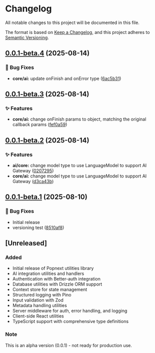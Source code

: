 # Changelog

All notable changes to this project will be documented in this file.

The format is based on [Keep a Changelog](https://keepachangelog.com/en/1.0.0/),
and this project adheres to [Semantic Versioning](https://semver.org/spec/v2.0.0.html).


## [0.0.1-beta.4](https://github.com/popspacemy/popnext/compare/v0.0.1-beta.3...v0.0.1-beta.4) (2025-08-14)

### 🐛 Bug Fixes

* **core/ai:** update onFinish and onError type ([6ac5b31](https://github.com/popspacemy/popnext/commit/6ac5b314a663ffd733b57634d98d27d8f7bd466b))

## [0.0.1-beta.3](https://github.com/popspacemy/popnext/compare/v0.0.1-beta.2...v0.0.1-beta.3) (2025-08-14)

### ✨ Features

* **core/ai:** change onFinish params to object, matching the original callback params ([fef0a59](https://github.com/popspacemy/popnext/commit/fef0a59df6268139428217a7d6bdb49286d4988d))

## [0.0.1-beta.2](https://github.com/popspacemy/popnext/compare/v0.0.1-beta.1...v0.0.1-beta.2) (2025-08-14)

### ✨ Features

* **ai/core:** change model type to use LanguageModel to support AI Gateway ([0207295](https://github.com/popspacemy/popnext/commit/0207295ffef83c3d2b8e28e10a72110ab94693c8))
* **core/ai:** change model type to use LanguageModel to support AI Gateway ([d3ca43b](https://github.com/popspacemy/popnext/commit/d3ca43bd4ca3dca69819731111cb4b88d4282e2a))

## [0.0.1-beta.1](https://github.com/popspacemy/popnext/compare/v0.0.0...v0.0.1-beta.1) (2025-08-10)

### 🐛 Bug Fixes

- Initial release
- versioning test ([8510af8](https://github.com/popspacemy/popnext/commit/8510af88ee7e4a7ba62f6a1368dd4cdd4143526b))

## [Unreleased]

### Added

- Initial release of Popnext utilities library
- AI integration utilities and handlers
- Authentication with Better-auth integration
- Database utilities with Drizzle ORM support
- Context store for state management
- Structured logging with Pino
- Input validation with Zod
- Metadata handling utilities
- Server middleware for auth, error handling, and logging
- Client-side React utilities
- TypeScript support with comprehensive type definitions

### Note

This is an alpha version (0.0.1) - not ready for production use.
